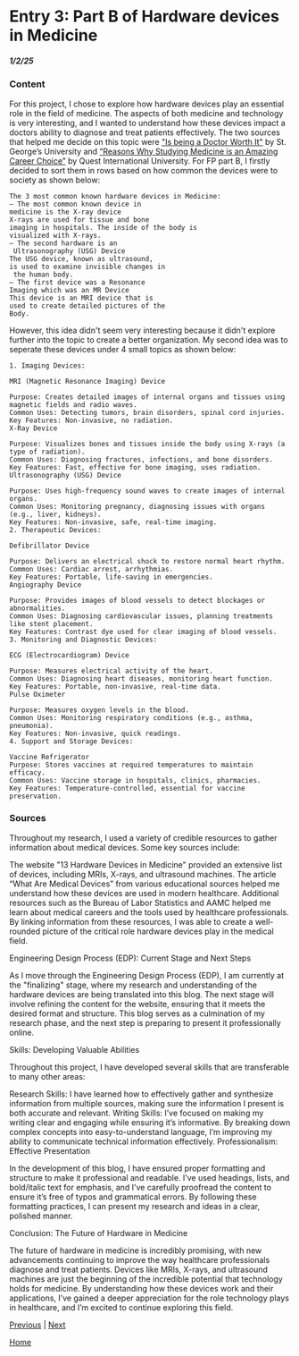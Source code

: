 # Entry 3: Part B of Hardware devices in Medicine
##### 1/2/25

### Content

For this project, I chose to explore how hardware devices play an essential role in the field of medicine. The aspects of both medicine and technology is very interesting, and I wanted to understand how these devices impact a doctors ability to diagnose and treat patients effectively. The two sources that helped me decide on this topic were ["Is being a Doctor Worth It"](https://www.sgu.edu/blog/medical/is-being-a-doctor-worth-it/) by St. George’s University and [“Reasons Why Studying Medicine is an Amazing Career Choice”](https://qiu.edu.my/7-reasons-why-studying-medicine-is-an-amazing-career-choice/) by Quest International University. For FP part B, I firstly decided to sort them in rows based on how common the devices were to society as shown below:
```list
The 3 most common known hardware devices in Medicine:			
– The most common known device in 		
medicine is the X-ray device				
X-rays are used for tissue and bone
imaging in hospitals. The inside of the body is 
visualized with X-rays.
– The second hardware is an
 Ultrasonography (USG) Device
The USG device, known as ultrasound, 
is used to examine invisible changes in
 the human body.
– The first device was a Resonance 
Imaging which was an MR Device
This device is an MRI device that is 
used to create detailed pictures of the 
Body.
```

However, this idea didn't seem very interesting because it didn't explore further into the topic to create a better organization. My second idea was to seperate these devices under 4 small topics as shown below:
```list
1. Imaging Devices:

MRI (Magnetic Resonance Imaging) Device

Purpose: Creates detailed images of internal organs and tissues using magnetic fields and radio waves.
Common Uses: Detecting tumors, brain disorders, spinal cord injuries.
Key Features: Non-invasive, no radiation.
X-Ray Device

Purpose: Visualizes bones and tissues inside the body using X-rays (a type of radiation).
Common Uses: Diagnosing fractures, infections, and bone disorders.
Key Features: Fast, effective for bone imaging, uses radiation.
Ultrasonography (USG) Device

Purpose: Uses high-frequency sound waves to create images of internal organs.
Common Uses: Monitoring pregnancy, diagnosing issues with organs (e.g., liver, kidneys).
Key Features: Non-invasive, safe, real-time imaging.
2. Therapeutic Devices:

Defibrillator Device

Purpose: Delivers an electrical shock to restore normal heart rhythm.
Common Uses: Cardiac arrest, arrhythmias.
Key Features: Portable, life-saving in emergencies.
Angiography Device

Purpose: Provides images of blood vessels to detect blockages or abnormalities.
Common Uses: Diagnosing cardiovascular issues, planning treatments like stent placement.
Key Features: Contrast dye used for clear imaging of blood vessels.
3. Monitoring and Diagnostic Devices:

ECG (Electrocardiogram) Device

Purpose: Measures electrical activity of the heart.
Common Uses: Diagnosing heart diseases, monitoring heart function.
Key Features: Portable, non-invasive, real-time data.
Pulse Oximeter

Purpose: Measures oxygen levels in the blood.
Common Uses: Monitoring respiratory conditions (e.g., asthma, pneumonia).
Key Features: Non-invasive, quick readings.
4. Support and Storage Devices:

Vaccine Refrigerator
Purpose: Stores vaccines at required temperatures to maintain efficacy.
Common Uses: Vaccine storage in hospitals, clinics, pharmacies.
Key Features: Temperature-controlled, essential for vaccine preservation.
```

### Sources

Throughout my research, I used a variety of credible resources to gather information about medical devices. Some key sources include:

The website "13 Hardware Devices in Medicine" provided an extensive list of devices, including MRIs, X-rays, and ultrasound machines.
The article “What Are Medical Devices” from various educational sources helped me understand how these devices are used in modern healthcare.
Additional resources such as the Bureau of Labor Statistics and AAMC helped me learn about medical careers and the tools used by healthcare professionals.
By linking information from these resources, I was able to create a well-rounded picture of the critical role hardware devices play in the medical field.

Engineering Design Process (EDP): Current Stage and Next Steps

As I move through the Engineering Design Process (EDP), I am currently at the "finalizing" stage, where my research and understanding of the hardware devices are being translated into this blog. The next stage will involve refining the content for the website, ensuring that it meets the desired format and structure. This blog serves as a culmination of my research phase, and the next step is preparing to present it professionally online.

Skills: Developing Valuable Abilities

Throughout this project, I have developed several skills that are transferable to many other areas:

Research Skills: I have learned how to effectively gather and synthesize information from multiple sources, making sure the information I present is both accurate and relevant.
Writing Skills: I’ve focused on making my writing clear and engaging while ensuring it’s informative. By breaking down complex concepts into easy-to-understand language, I’m improving my ability to communicate technical information effectively.
Professionalism: Effective Presentation

In the development of this blog, I have ensured proper formatting and structure to make it professional and readable. I’ve used headings, lists, and bold/italic text for emphasis, and I’ve carefully proofread the content to ensure it’s free of typos and grammatical errors. By following these formatting practices, I can present my research and ideas in a clear, polished manner.

Conclusion: The Future of Hardware in Medicine

The future of hardware in medicine is incredibly promising, with new advancements continuing to improve the way healthcare professionals diagnose and treat patients. Devices like MRIs, X-rays, and ultrasound machines are just the beginning of the incredible potential that technology holds for medicine. By understanding how these devices work and their applications, I’ve gained a deeper appreciation for the role technology plays in healthcare, and I’m excited to continue exploring this field.

[Previous](entry02.md) | [Next](entry04.md)

[Home](../README.md)
